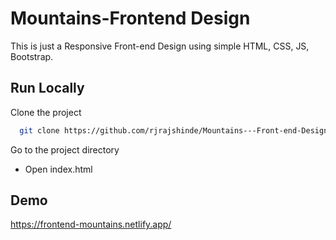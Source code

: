 
# Mountains-Frontend Design


This is just a Responsive Front-end Design using simple HTML, CSS, JS, Bootstrap.
## Run Locally

Clone the project

```bash
  git clone https://github.com/rjrajshinde/Mountains---Front-end-Design.git
```

Go to the project directory

- Open index.html

## Demo

https://frontend-mountains.netlify.app/

